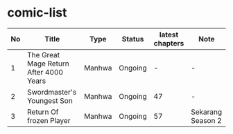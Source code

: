 # comic-list


| No  | Title                                  | Type   | Status  | latest chapters | Note              |
| --- | -------------------------------------- | ------ | ------- | --------------- | ----------------- |
| 1   | The Great Mage Return After 4000 Years | Manhwa | Ongoing | -               | -                 |
| 2   | Swordmaster's Youngest Son             | Manhwa | Ongoing | 47              | -                 |
| 3   | Return Of frozen Player                | Manhwa | Ongoing | 57              | Sekarang Season 2 |
